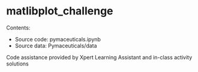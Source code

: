 # matlibplot_challenge

Contents: 

- Source code: pymaceuticals.ipynb
- Source data: Pymaceuticals/data

Code assistance provided by Xpert Learning Assistant and in-class activity solutions
